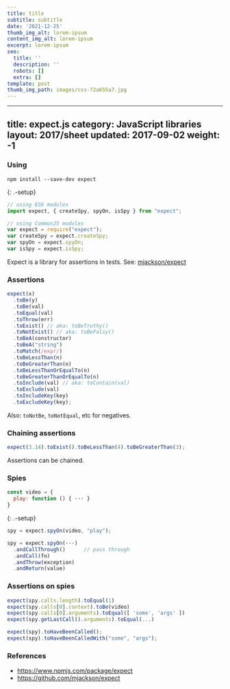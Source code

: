 ```yaml
---
title: title
subtitle: subtitle
date: '2021-12-25'
thumb_img_alt: lorem-ipsum
content_img_alt: lorem-ipsum
excerpt: lorem-ipsum
seo:
  title: ''
  description: ''
  robots: []
  extra: []
template: post
thumb_img_path: images/css-72a655a7.jpg
---
```

---
title: expect.js
category: JavaScript libraries
layout: 2017/sheet
updated: 2017-09-02
weight: -1
---

### Using

```
npm install --save-dev expect
```

{: .-setup}

```js
// using ES6 modules
import expect, { createSpy, spyOn, isSpy } from "expect";
```

```js
// using CommonJS modules
var expect = require("expect");
var createSpy = expect.createSpy;
var spyOn = expect.spyOn;
var isSpy = expect.isSpy;
```

Expect is a library for assertions in tests.
See: [mjackson/expect](https://github.com/mjackson/expect)

### Assertions

```js
expect(x)
  .toBe(y)
  .toBe(val)
  .toEqual(val)
  .toThrow(err)
  .toExist() // aka: toBeTruthy()
  .toNotExist() // aka: toBeFalsy()
  .toBeA(constructor)
  .toBeA("string")
  .toMatch(/expr/)
  .toBeLessThan(n)
  .toBeGreaterThan(n)
  .toBeLessThanOrEqualTo(n)
  .toBeGreaterThanOrEqualTo(n)
  .toInclude(val) // aka: toContain(val)
  .toExclude(val)
  .toIncludeKey(key)
  .toExcludeKey(key);
```

Also: `toNotBe`, `toNotEqual`, etc for negatives.

### Chaining assertions

```js
expect(3.14).toExist().toBeLessThan(4).toBeGreaterThan(3);
```

Assertions can be chained.

### Spies

```js
const video = {
  play: function () { ··· }
}
```

{: .-setup}

```js
spy = expect.spyOn(video, "play");
```

```js
spy = expect.spyOn(···)
  .andCallThrough()      // pass through
  .andCall(fn)
  .andThrow(exception)
  .andReturn(value)
```

### Assertions on spies

```js
expect(spy.calls.length).toEqual(1)
expect(spy.calls[0].context).toBe(video)
expect(spy.calls[0].arguments).toEqual([ 'some', 'args' ])
expect(spy.getLastCall().arguments).toEqual(...)
```

```js
expect(spy).toHaveBeenCalled();
expect(spy).toHaveBeenCalledWith("some", "args");
```

### References

- <https://www.npmjs.com/package/expect>
- <https://github.com/mjackson/expect>
